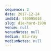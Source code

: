 ```yaml
---
sequence: 2
date: 2017-12-24
imdbId: tt0095016
slug: die-hard-1988
venue: null
venueNotes: null
medium: Blu-ray
mediumNotes: null
---
```


